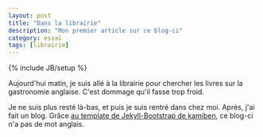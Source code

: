 ```yaml
---
layout: post
title: "Dans la librairie"
description: "Mon premier article sur ce blog-ci"
category: essai
tags: [librairie]
---
```

{% include JB/setup %}

Aujourd'hui matin, je suis allé à la librairie pour chercher les
livres sur la gastronomie anglaise.  C'est dommage qu'il fasse trop
froid.

Je ne suis plus resté là-bas, et puis je suis rentré dans chez moi.
Après, j'ai fait un blog.
Grâce [au template de Jekyll-Bootstrap de kamiben][fr_template], ce
blog-ci n'a pas de mot anglais.

[fr_template]: https://github.com/kamiben/Jekyll-bootstrap2-template--french-
